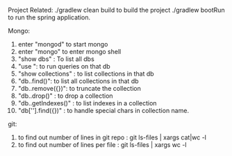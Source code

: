 Project Related:
./gradlew clean build to build the project
./gradlew bootRun to run the spring application.

Mongo:
1. enter "mongod" to start mongo
2. enter "mongo" to enter mongo shell
3. "show dbs" : To list all dbs
4. "use <dbname>": to run queries on that db
5. "show collections" : to list collections in that db
6. "db.<collection>.find()": to list all collections in that db
7. "db.<collection>.remove({})": to truncate the collection
8. "db.<collection>.drop()" : to drop a collection
9. "db.<collection>.getIndexes()" : to list indexes in a collection
10. "db['<collection>'].find({})" : to handle special chars in collection name.

git:

1. to find out number of lines in git repo : git ls-files | xargs cat|wc -l
2. to find out number of lines per file : git ls-files | xargs wc -l
